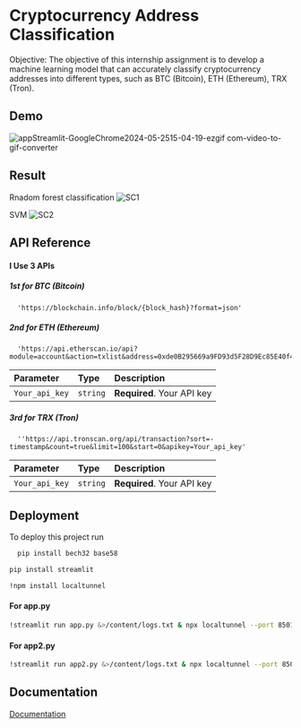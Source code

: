 
# Cryptocurrency Address Classification

Objective: The objective of this internship assignment is to develop a machine learning model that can accurately classify cryptocurrency
addresses into different types, such as BTC (Bitcoin), ETH (Ethereum), TRX (Tron).


## Demo

![appStreamlit-GoogleChrome2024-05-2515-04-19-ezgif com-video-to-gif-converter](https://github.com/HirakSubhraSarkar/Cryptocurrency-Address-Classification/assets/159253204/4275f38c-17b0-4cce-ab2f-a6e377d41003)



## Result
Rnadom forest classification
![SC1](https://github.com/HirakSubhraSarkar/Cryptocurrency-Address-Classification/assets/159253204/dad68e26-d7fe-4279-9792-b6fed492f7d0)


SVM
![SC2](https://github.com/HirakSubhraSarkar/Cryptocurrency-Address-Classification/assets/159253204/4c92ce76-1d35-4d40-8c46-53a91836598b)



## API Reference

#### I Use 3 APIs
##### 1st for BTC (Bitcoin)

```http
  'https://blockchain.info/block/{block_hash}?format=json'

```

##### 2nd for ETH (Ethereum)
```http
  'https://api.etherscan.io/api?module=account&action=txlist&address=0xde0B295669a9FD93d5F28D9Ec85E40f4cb697BAe&startblock=0&endblock=99999999&sort=asc&apikey=Your_api_key'
```


| Parameter | Type     | Description                |
| :-------- | :------- | :------------------------- |
| `Your_api_key` | `string` | **Required**. Your API key |

##### 3rd for TRX (Tron)
```http
  ''https://api.tronscan.org/api/transaction?sort=-timestamp&count=true&limit=100&start=0&apikey=Your_api_key'
```


| Parameter | Type     | Description                |
| :-------- | :------- | :------------------------- |
| `Your_api_key` | `string` | **Required**. Your API key |


## Deployment

To deploy this project run

```bash
  pip install bech32 base58
```
```bash
pip install streamlit
```
```bash
!npm install localtunnel
```
#### For app.py
```bash
!streamlit run app.py &>/content/logs.txt & npx localtunnel --port 8501 & ipv4.icanhazip.com
```

#### For app2.py
```bash
!streamlit run app2.py &>/content/logs.txt & npx localtunnel --port 8501 & ipv4.icanhazip.com!streamlit run app2.py &>/content/logs.txt & npx localtunnel --port 8501 & ipv4.icanhazip.com
```
## Documentation

[Documentation](https://linktodocumentation)

